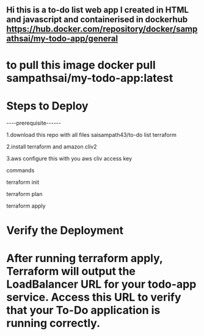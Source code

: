 ##  Hi this is a to-do list web app I created in HTML and javascript and containerised in dockerhub https://hub.docker.com/repository/docker/sampathsai/my-todo-app/general
# to pull this image docker pull sampathsai/my-todo-app:latest 

# Steps to Deploy
----prerequisite------

1.download this repo with all files  saisampath43/to-do list terraform

2.install terraform and amazon cliv2

3.aws configure this with you aws cliv access key


commands


terraform init

terraform plan

terraform apply


# Verify the Deployment

# After running terraform apply, Terraform will output the LoadBalancer URL for your todo-app service. Access this URL to verify that your To-Do application is running correctly.
